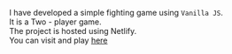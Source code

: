 I have developed a simple fighting game using `Vanilla JS`.<br>
It is a Two - player game.<br>
The project is hosted using Netlify.<br>
You can visit and play [here](https://lalit-fighting-game.netlify.app/)

